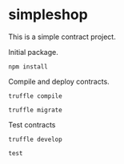 # simpleshop

This is a simple contract project.

Initial package.

    npm install
    

Compile and deploy contracts.

    truffle compile
    
    truffle migrate

Test contracts
    
    truffle develop
    
    test
